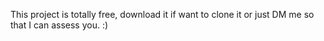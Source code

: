 This project is totally free, download it if want to clone it or just DM me so that I can assess you. :)
